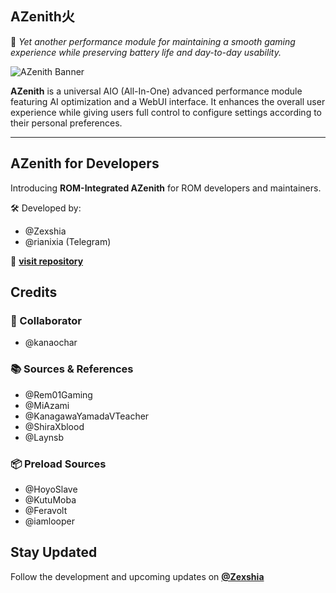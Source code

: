 ## AZenith火

🍃 *Yet another performance module for maintaining a smooth gaming experience while preserving battery life and day-to-day usability.*

![AZenith Banner](https://github.com/user-attachments/assets/904b23f2-010a-4447-bcbf-5eea41aec851)

**AZenith** is a universal AIO (All-In-One) advanced performance module featuring AI optimization and a WebUI interface. It enhances the overall user experience while giving users full control to configure settings according to their personal preferences.

---

## AZenith for Developers

Introducing **ROM-Integrated AZenith** for ROM developers and maintainers.

🛠️ Developed by:  
- @Zexshia  
- @rianixia (Telegram)

🔗 **[visit repository](https://github.com/Liliya2727/RomIntegratedAZenith)**


## Credits

### 👥 Collaborator
- @kanaochar

### 📚 Sources & References
- @Rem01Gaming  
- @MiAzami  
- @KanagawaYamadaVTeacher  
- @ShiraXblood  
- @Laynsb  

### 📦 Preload Sources
- @HoyoSlave  
- @KutuMoba  
- @Feravolt  
- @iamlooper


## Stay Updated 
Follow the development and upcoming updates on **[@Zexshia](https://t.me/ZeshArch)**